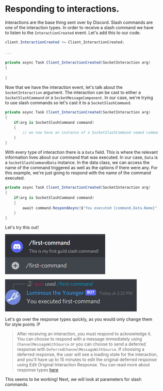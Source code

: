 # Responding to interactions.

Interactions are the base thing sent over by Discord. Slash commands are one of the interaction types. In order to receive a slash command we have to listen to the `InteractionCreated` event. Let's add this to our code.

```cs
client.InteractionCreated += Client_InteractionCreated;

...

private async Task Client_InteractionCreated(SocketInteraction arg)
{

}
```

Now that we have the interaction event, let's talk about the `SocketInteraction` argument. The interaction can be cast to either a `SocketSlashCommand` or a `SocketMessageComponent`. In our case, we're trying to use slash commands so let's cast it to a `SocketSlashCommand`.

```cs
private async Task Client_InteractionCreated(SocketInteraction arg)
{
    if(arg is SocketSlashCommand command)
    {
        // we now have an instance of a SocketSlashCommand named command.
    }
}
```

With every type of interaction there is a `Data` field. This is where the relevant information lives about our command that was executed. In our case, `Data` is a `SocketSlashCommandData` instance. In the data class, we can access the name of the command triggered as well as the options if there were any. For this example, we're just going to respond with the name of the command executed.

```cs
private async Task Client_InteractionCreated(SocketInteraction arg)
{
    if(arg is SocketSlashCommand command)
    {
        await command.RespondAsync($"You executed {command.Data.Name}");
    }
}
```

Let's try this out!

![slash command picker](images/slashcommand1.png)

![slash command result](images/slashcommand2.png)

Let's go over the response types quickly, as you would only change them for style points :P

> After receiving an interaction, you must respond to acknowledge it. You can choose to respond with a message immediately using `ChannelMessageWithSource` or you can choose to send a deferred response with `DeferredChannelMessageWithSource`. If choosing a deferred response, the user will see a loading state for the interaction, and you'll have up to 15 minutes to edit the original deferred response using Edit Original Interaction Response. You can read more about response types [here](https://discord.com/developers/docs/interactions/slash-commands#interaction-response)

This seems to be working! Next, we will look at parameters for slash commands.
